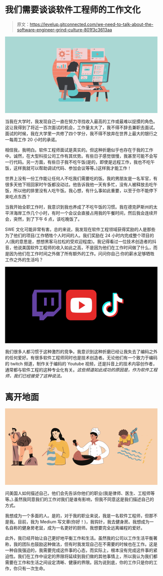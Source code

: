 # 我们需要谈谈软件工程师的工作文化

> 原文：<https://levelup.gitconnected.com/we-need-to-talk-about-the-software-engineer-grind-culture-801f3c3613aa>

![](img/154b526c2d0514df3ab9b5563eb7439b.png)

当我在大学时，我发现自己一直在努力寻找收入最高的工作或最难以捉摸的角色。这让我得到了将近一百次面试的机会，工作量太大了，我不得不辞去兼职去面试。面试的时候，我在大学里一共修了四个学分，我不得不放弃在世界上最大的银行之一每周工作 20 小时的承诺。

相信我，我明白。软件工程师面试是真实的。但这种折磨似乎也存在于我的工作中。诚然，在大型科技公司工作有其优势。有些日子感觉很慢，我甚至可能不会写一行代码。另一方面，有些日子我不吃午饭(是的，即使是远程工作，我也不吃午饭，这样我就可以帮助调试代码、参加会议等等。)这样我才能工作！

世界上没有一份工作能让任何人不吃我们需要吃的饭。我的男朋友是一名军官，有很多天他下班回家时午饭都没动过。他告诉我他一天有多忙，没有人被释放去吃午饭，所以他的排里没有人吃午饭。我心想，有什么事如此重要，以至于你不能停下来吃点东西？

当我开始全职工作时，我意识到我也养成了不吃午饭的习惯。我在德克萨斯州的太平洋海岸工作几个小时，有时一个会议会直接占用我的午餐时间，然后我会连续开会，突然，到了下午 6 点，该吃晚饭了。

SWE 文化可能非常有害。总的来说，我发现在软件工程领域获得奖励的人是那些为了他们的项目/工作牺牲个人时间的人。我们奖励在 24 小时内完成整个项目的人(我的意思是，想想黑客马拉松的受欢迎程度)。我记得看过一位技术创造者的抖音，他说美国软件工程师的收入如此之高，不是因为他们在工作时间做了什么，而是因为他们在工作时间之外做了所有额外的工作。问问你自己:你的薪水足够牺牲工作之外的生活吗？

![](img/298510effa83a23e0c0a5769bdce00b6.png)

我们很多人都习惯于这种激烈的竞争。我意识到这种折磨已经让我失去了编码之外的任何爱好。有很多软件工程师同时也是技术创造者。无论他们有一个致力于编码的 twitch 频道，制作关于编码的 Youtube 视频，还是抖音上的技术内容创作者，通常都与软件工程的这种专业化有关。*这些频道如此成功的原因是，作为软件工程师，我们已经接受了这种说法。*

# 离开地面

![](img/07098aeeea5e17174c36b81538adac3b.png)

问美国人如何描述自己，他们会先告诉你他们的职业(我是律师、医生、工程师等等。).虽然我同意我们的工作对我们是谁有影响，但我不同意这是我们描述自己的方式。

我想成为一个多面的人。是的，对于我的职业来说，我是一名软件工程师，但那不是我。目前，我为 Medium 写文章(你好！)，我钩针，我去健身房。我想成为一名自称的健身房老鼠，成为一名更好的厨师。我想要完全远离编程的爱好。

此外，我已经开始让自己更好地平衡工作和生活。虽然我的公司以工作生活平衡著称，我的团队也鼓励这种做法，但有时我发现自己在不需要的时候也在工作。这是一种自我强迫的，我需要完成这件事的心态，而实际上，根本没有完成这件事的紧迫性。我们在工作中设定的界限将延续到我们做的其他事情上，所以我认为我们都需要在工作和生活之间设定清晰、健康的界限。因为说到底，你的工作只是你的工作，你只有一次生命。